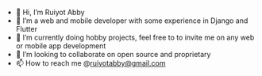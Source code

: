 - 👋 Hi, I’m Ruiyot Abby
- 👀 I’m a web and mobile developer with some experience in Django and Flutter
- 🌱 I’m currently doing hobby projects, feel free to to invite me on any web or mobile app development
- 💞️ I’m looking to collaborate on open source and proprietary 
- 📫 How to reach me @ruiyotabby@gmail.com

<!---
ruiyotabby/ruiyotabby is a ✨ special ✨ repository because its `README.md` (this file) appears on your GitHub profile.
You can click the Preview link to take a look at your changes.
--->
